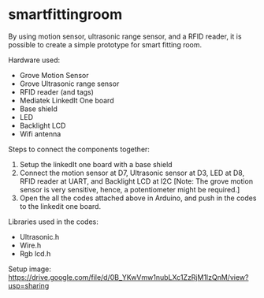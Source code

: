 # smartfittingroom
By using motion sensor, ultrasonic range sensor, and a RFID reader, it is possible to create a simple prototype for smart fitting room.

Hardware used:
- Grove Motion Sensor
- Grove Ultrasonic range sensor
- RFID reader (and tags)
- Mediatek LinkedIt One board
- Base shield
- LED
- Backlight LCD
- Wifi antenna

Steps to connect the components together:
1. Setup the linkedIt one board with a base shield
2. Connect the motion sensor at D7, Ultrasonic sensor at D3, LED at D8, RFID reader at UART, and Backlight LCD at I2C
[Note: The grove motion sensor is very sensitive, hence, a potentiometer might be required.]
3. Open the all the codes attached above in Arduino, and push in the codes to the linkedit one board.

Libraries used in the codes:
- Ultrasonic.h
- Wire.h
- Rgb lcd.h

Setup image:
https://drive.google.com/file/d/0B_YKwVmw1nubLXc1ZzRjM1lzQnM/view?usp=sharing



